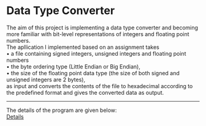 # Data Type Converter  
The aim of this project is implementing a data type converter and becoming more familiar with bit-level representations of integers and floating point numbers.  
The apllication I implemented based on an assignment takes  
  • a file containing signed integers, unsigned integers and floating point numbers  
  • the byte ordering type (Little Endian or Big Endian),  
  • the size of the floating point data type (the size of both signed and unsigned integers are 2 bytes),  
as input and converts the contents of the file to hexadecimal according to the predefined format and gives the converted data as output.  
___
The details of the program are given below:  
[Details](https://github.com/erhanyalniz/Data-Type-Converter/blob/1806b328a9047712de3568de0a5d14d24b415098/DataTypeConverter.pdf)
